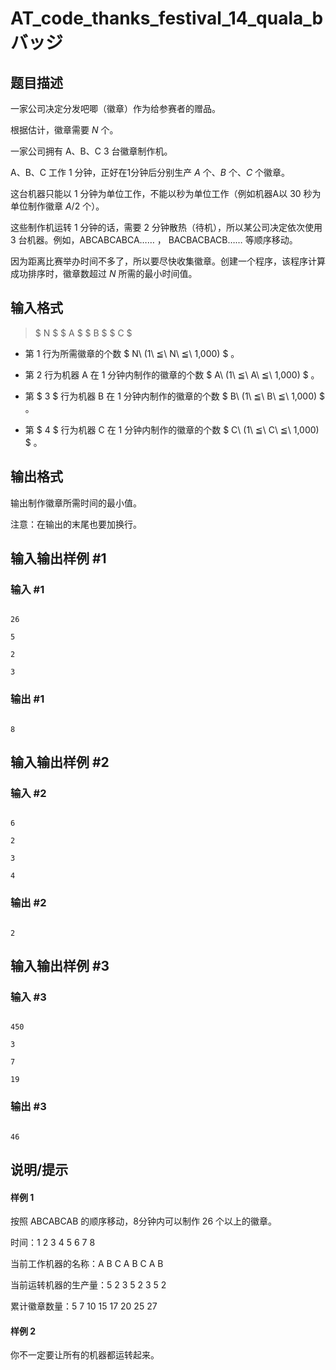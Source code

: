 # AT_code_thanks_festival_14_quala_b バッジ

## 题目描述

一家公司决定分发吧唧（徽章）作为给参赛者的赠品。

根据估计，徽章需要 $N$ 个。

一家公司拥有 A、B、C $3$ 台徽章制作机。

A、B、C 工作 $1$ 分钟，正好在$1$分钟后分别生产 $A$ 个、$B$ 个、$C$ 个徽章。

这台机器只能以 $1$ 分钟为单位工作，不能以秒为单位工作（例如机器A以 $30$ 秒为单位制作徽章 $A/2$ 个）。

这些制作机运转 $1$ 分钟的话，需要 $2$ 分钟散热（待机），所以某公司决定依次使用 $3$ 台机器。例如，ABCABCABCA…… ， BACBACBACB…… 等顺序移动。

因为距离比赛举办时间不多了，所以要尽快收集徽章。创建一个程序，该程序计算成功排序时，徽章数超过 $N$ 所需的最小时间值。

## 输入格式

> $ N $ $ A $ $ B $ $ C $

- 第 $1$ 行为所需徽章的个数 $ N\ (1\ ≦\ N\ ≦\ 1,000) $ 。
- 第 $2$ 行为机器 A 在 $1$ 分钟内制作的徽章的个数 $ A\ (1\ ≦\ A\ ≦\ 1,000) $ 。
- 第 $ 3 $ 行为机器 B 在 $1$ 分钟内制作的徽章的个数 $ B\ (1\ ≦\ B\ ≦\ 1,000) $ 。
- 第 $ 4 $ 行为机器 C 在 $1$ 分钟内制作的徽章的个数 $ C\ (1\ ≦\ C\ ≦\ 1,000) $ 。

## 输出格式

输出制作徽章所需时间的最小值。

注意：在输出的末尾也要加换行。

## 输入输出样例 #1

### 输入 #1

```
26
5
2
3
```

### 输出 #1

```
8
```

## 输入输出样例 #2

### 输入 #2

```
6
2
3
4
```

### 输出 #2

```
2
```

## 输入输出样例 #3

### 输入 #3

```
450
3
7
19
```

### 输出 #3

```
46
```

## 说明/提示

#### 样例 1

按照 ABCABCAB 的顺序移动，8分钟内可以制作 26 个以上的徽章。

时间：1 2 3 4 5 6 7 8

当前工作机器的名称：A B C A B C A B

当前运转机器的生产量：5 2 3 5 2 3 5 2

累计徽章数量：5 7 10 15 17 20 25 27

#### 样例 2

你不一定要让所有的机器都运转起来。